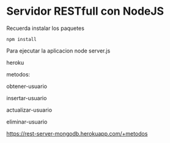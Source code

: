 # Servidor RESTfull con NodeJS

Recuerda instalar los paquetes

```
npm install
```
Para ejecutar la aplicacion  node server.js

heroku

metodos:

obtener-usuario

insertar-usuario

actualizar-usuario

eliminar-usuario

https://rest-server-mongodb.herokuapp.com/+metodos
